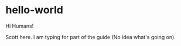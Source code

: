 # hello-world

Hi Humans!

Scott here. I am typing for part of the guide (No idea what's going on).

